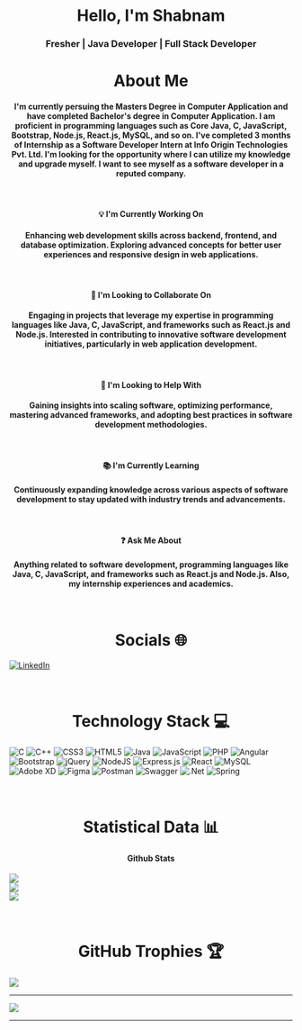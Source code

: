 <h1 align="center">Hello, I'm Shabnam</h1>
<h3 align="center">Fresher | Java Developer | Full Stack Developer </h3>

<h1 align="center">About Me</h1>

<h4 align="center">I'm currently persuing the Masters Degree in Computer Application and have completed Bachelor's degree in Computer Application.
I am proficient in programming languages such as Core Java, C, JavaScript, Bootstrap, Node.js, React.js, MySQL, and so on.
I've completed 3 months of Internship as a Software Developer Intern at Info Origin Technologies Pvt. Ltd.
I'm looking for the opportunity where I can utilize my knowledge and upgrade myself. I want to see myself as a software developer in a reputed company.</h4>
<br>

<h4 align="center">💡 I'm Currently Working On</h4>
<h4 align="center">Enhancing web development skills across backend, frontend, and database optimization. Exploring advanced concepts for better user experiences and responsive design in web applications.</h4>
<br>

<h4 align="center">🤝 I'm Looking to Collaborate On</h4>
<h4 align="center">Engaging in projects that leverage my expertise in programming languages like Java, C, JavaScript, and frameworks such as React.js and Node.js. Interested in contributing to innovative software development initiatives, particularly in web application development.</h4>
<br>

<h4 align="center">🚀 I'm Looking to Help With</h4>
<h4 align="center">Gaining insights into scaling software, optimizing performance, mastering advanced frameworks, and adopting best practices in software development methodologies.</h4>
<br>

<h4 align="center">📚 I'm Currently Learning</h4>
<h4 align="center">Continuously expanding knowledge across various aspects of software development to stay updated with industry trends and advancements.</h4>
<br>

<h4 align="center">❓ Ask Me About</h4>
<h4 align="center">Anything related to software development, programming languages like Java, C, JavaScript, and frameworks such as React.js and Node.js. Also, my internship experiences and academics.</h4>
<br>



<h1 align="center"> Socials 🌐  </h1>

<p align="center">


[![LinkedIn](https://img.shields.io/badge/LinkedIn-%230077B5.svg?logo=linkedin&logoColor=white)](https://linkedin.com/in/shabnamsakhre)
</p>

<br>
<h1 align="center">Technology Stack 💻  </h1>

![C](https://img.shields.io/badge/c-%2300599C.svg?style=for-the-badge&logo=c&logoColor=white)
![C++](https://img.shields.io/badge/c++-%2300599C.svg?style=for-the-badge&logo=c%2B%2B&logoColor=white)
![CSS3](https://img.shields.io/badge/css3-%231572B6.svg?style=for-the-badge&logo=css3&logoColor=white)
![HTML5](https://img.shields.io/badge/html5-%23E34F26.svg?style=for-the-badge&logo=html5&logoColor=white)
![Java](https://img.shields.io/badge/java-%23ED8B00.svg?style=for-the-badge&logo=openjdk&logoColor=white)
![JavaScript](https://img.shields.io/badge/javascript-%23323330.svg?style=for-the-badge&logo=javascript&logoColor=%23F7DF1E)
![PHP](https://img.shields.io/badge/php-%23777BB4.svg?style=for-the-badge&logo=php&logoColor=white)
![Angular](https://img.shields.io/badge/angular-%23DD0031.svg?style=for-the-badge&logo=angular&logoColor=white)
![Bootstrap](https://img.shields.io/badge/bootstrap-%238511FA.svg?style=for-the-badge&logo=bootstrap&logoColor=white)
![jQuery](https://img.shields.io/badge/jquery-%230769AD.svg?style=for-the-badge&logo=jquery&logoColor=white)
![NodeJS](https://img.shields.io/badge/node.js-6DA55F?style=for-the-badge&logo=node.js&logoColor=white)
![Express.js](https://img.shields.io/badge/express.js-%23404d59.svg?style=for-the-badge&logo=express&logoColor=%2361DAFB)
![React](https://img.shields.io/badge/react-%2320232a.svg?style=for-the-badge&logo=react&logoColor=%2361DAFB)
![MySQL](https://img.shields.io/badge/mysql-%2300000f.svg?style=for-the-badge&logo=mysql&logoColor=white)
![Adobe XD](https://img.shields.io/badge/Adobe%20XD-470137?style=for-the-badge&logo=Adobe%20XD&logoColor=#FF61F6)
![Figma](https://img.shields.io/badge/figma-%23F24E1E.svg?style=for-the-badge&logo=figma&logoColor=white)
![Postman](https://img.shields.io/badge/Postman-FF6C37?style=for-the-badge&logo=postman&logoColor=white)
![Swagger](https://img.shields.io/badge/-Swagger-%23Clojure?style=for-the-badge&logo=swagger&logoColor=white)
![.Net](https://img.shields.io/badge/.NET-5C2D91?style=for-the-badge&logo=.net&logoColor=white)
![Spring](https://img.shields.io/badge/spring-%236DB33F.svg?style=for-the-badge&logo=spring&logoColor=white)


<br>
  
<h1 align="center"> Statistical Data 📊 </h1>

<h4 align="center">Github Stats</h4>
<p align="center">
  
  ![](https://github-readme-stats.vercel.app/api?username=shabnamsakhre&theme=dark&hide_border=false&include_all_commits=false&count_private=false)<br/>
  ![](https://github-readme-streak-stats.herokuapp.com/?user=shabnamsakhre&theme=dark&hide_border=false)<br/>
  ![](https://github-readme-stats.vercel.app/api/top-langs/?username=shabnamsakhre&theme=dark&hide_border=false&include_all_commits=false&count_private=false&layout=compact)
</p>

<br>
<h1 align="center">GitHub Trophies 🏆 </h1>

![](https://github-profile-trophy.vercel.app/?username=shabnamsakhre&theme=radical&no-frame=false&no-bg=false&margin-w=4)

---
[![](https://visitcount.itsvg.in/api?id=shabnamsakhre&icon=0&color=0)](https://visitcount.itsvg.in)
<hr>

